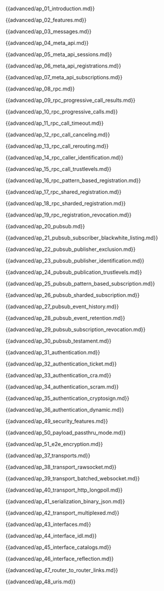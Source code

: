 {{advanced/ap_01_introduction.md}}

{{advanced/ap_02_features.md}}

{{advanced/ap_03_messages.md}}

{{advanced/ap_04_meta_api.md}}

{{advanced/ap_05_meta_api_sessions.md}}

{{advanced/ap_06_meta_api_registrations.md}}

{{advanced/ap_07_meta_api_subscriptions.md}}

{{advanced/ap_08_rpc.md}}

{{advanced/ap_09_rpc_progressive_call_results.md}}

{{advanced/ap_10_rpc_progressive_calls.md}}

{{advanced/ap_11_rpc_call_timeout.md}}

{{advanced/ap_12_rpc_call_canceling.md}}

{{advanced/ap_13_rpc_call_rerouting.md}}

{{advanced/ap_14_rpc_caller_identification.md}}

{{advanced/ap_15_rpc_call_trustlevels.md}}

{{advanced/ap_16_rpc_pattern_based_registration.md}}

{{advanced/ap_17_rpc_shared_registration.md}}

{{advanced/ap_18_rpc_sharded_registration.md}}

{{advanced/ap_19_rpc_registration_revocation.md}}

{{advanced/ap_20_pubsub.md}}

{{advanced/ap_21_pubsub_subscriber_blackwhite_listing.md}}

{{advanced/ap_22_pubsub_publisher_exclusion.md}}

{{advanced/ap_23_pubsub_publisher_identification.md}}

{{advanced/ap_24_pubsub_publication_trustlevels.md}}

{{advanced/ap_25_pubsub_pattern_based_subscription.md}}

{{advanced/ap_26_pubsub_sharded_subscription.md}}

{{advanced/ap_27_pubsub_event_history.md}}

{{advanced/ap_28_pubsub_event_retention.md}}

{{advanced/ap_29_pubsub_subscription_revocation.md}}

{{advanced/ap_30_pubsub_testament.md}}

{{advanced/ap_31_authentication.md}}

{{advanced/ap_32_authentication_ticket.md}}

{{advanced/ap_33_authentication_cra.md}}

{{advanced/ap_34_authentication_scram.md}}

{{advanced/ap_35_authentication_cryptosign.md}}

{{advanced/ap_36_authentication_dynamic.md}}

{{advanced/ap_49_security_features.md}}

{{advanced/ap_50_payload_passthru_mode.md}}

{{advanced/ap_51_e2e_encryption.md}}

{{advanced/ap_37_transports.md}}

{{advanced/ap_38_transport_rawsocket.md}}

{{advanced/ap_39_transport_batched_websocket.md}}

{{advanced/ap_40_transport_http_longpoll.md}}

{{advanced/ap_41_serialization_binary_json.md}}

{{advanced/ap_42_transport_multiplexed.md}}

{{advanced/ap_43_interfaces.md}}

{{advanced/ap_44_interface_idl.md}}

{{advanced/ap_45_interface_catalogs.md}}

{{advanced/ap_46_interface_reflection.md}}

{{advanced/ap_47_router_to_router_links.md}}

{{advanced/ap_48_uris.md}}

